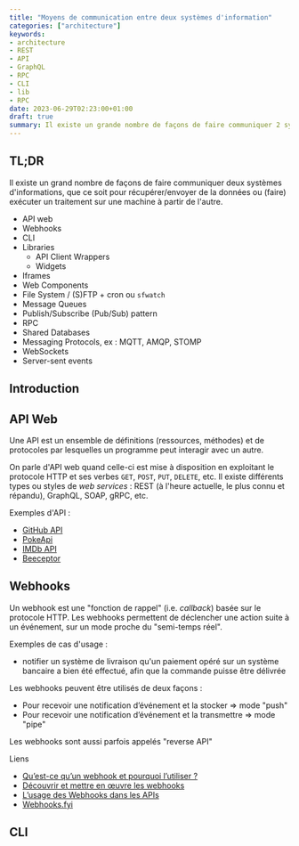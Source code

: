 ```yaml
---
title: "Moyens de communication entre deux systèmes d'information"
categories: ["architecture"]
keywords:
- architecture
- REST
- API
- GraphQL
- RPC
- CLI
- lib
- RPC
date: 2023-06-29T02:23:00+01:00
draft: true
summary: Il existe un grande nombre de façons de faire communiquer 2 systèmes.
---
```


## TL;DR

Il existe un grand nombre de façons de faire communiquer deux systèmes d'informations, que ce soit pour récupérer/envoyer de la données ou (faire) exécuter un traitement sur une machine à partir de l'autre.

- API web
- Webhooks
- CLI
- Libraries
  - API Client Wrappers
  - Widgets
- Iframes
- Web Components
- File System / (S)FTP + cron ou `sfwatch`
- Message Queues
- Publish/Subscribe (Pub/Sub) pattern
- RPC
- Shared Databases
- Messaging Protocols, ex : MQTT, AMQP, STOMP
- WebSockets
- Server-sent events

## Introduction

## API Web

Une API est un ensemble de définitions (ressources, méthodes) et de protocoles par lesquelles un programme peut interagir avec un autre.

On parle d'API web quand celle-ci est mise à disposition en exploitant le protocole HTTP et ses verbes `GET`, `POST`, `PUT`, `DELETE`, etc. Il existe différents types ou styles de *web services* : REST (à l'heure actuelle, le plus connu et répandu), GraphQL, SOAP, gRPC, etc.

Exemples d'API :
- [GitHub API](https://docs.github.com/en/rest/guides/getting-started-with-the-rest-api?apiVersion=2022-11-28)
- [PokeApi](https://pokeapi.co/)
- [IMDb API](https://aws.amazon.com/marketplace/pp/prodview-3n67c76ppu2yy?sr=0-1&ref_=beagle&applicationId=AWSMPContessa)
- [Beeceptor](https://beeceptor.com/)

## Webhooks

Un webhook est une "fonction de rappel" (i.e. *callback*) basée sur le protocole HTTP. Les webhooks permettent de déclencher une action suite à un événement, sur un mode proche du "semi-temps réel".

Exemples de cas d'usage : 
- notifier un système de livraison qu'un paiement opéré sur un système bancaire a bien été effectué, afin que la commande puisse être délivrée

Les webhooks peuvent être utilisés de deux façons :
- Pour recevoir une notification d’événement et la stocker => mode "push"
- Pour recevoir une notification d’événement et la transmettre => mode "pipe"

Les webhooks sont aussi parfois appelés "reverse API"

Liens
- [Qu’est-ce qu’un webhook et pourquoi l’utiliser ?](https://www.mailjet.com/fr/blog/bonnes-pratiques-emailing/webhook/#chapter-1)
- [Découvrir et mettre en œuvre les webhooks](https://mylittleneuron.com/2020/08/02/decouvrir-et-mettre-en-oeuvre-les-webhooks/)
- [L’usage des Webhooks dans les APIs](https://antistatique.net/blog/webhooks)
- [Webhooks.fyi](https://webhooks.fyi/)

## CLI